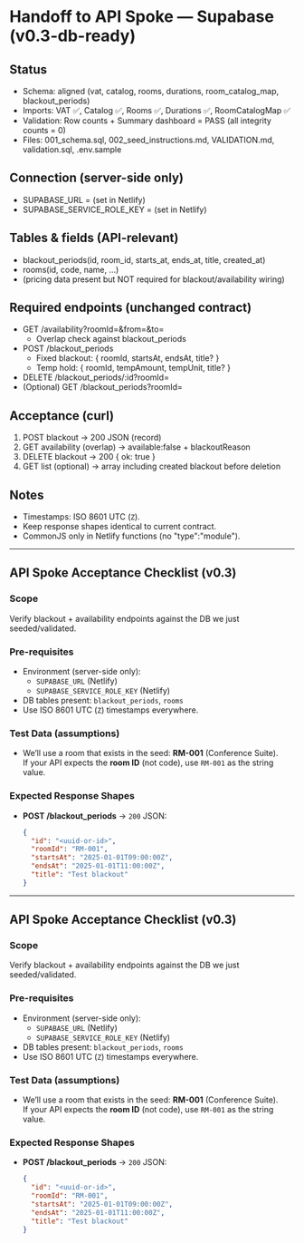 # Handoff to API Spoke — Supabase (v0.3-db-ready)

## Status
- Schema: aligned (vat, catalog, rooms, durations, room_catalog_map, blackout_periods)
- Imports: VAT ✅, Catalog ✅, Rooms ✅, Durations ✅, RoomCatalogMap ✅
- Validation: Row counts + Summary dashboard = PASS (all integrity counts = 0)
- Files: 001_schema.sql, 002_seed_instructions.md, VALIDATION.md, validation.sql, .env.sample

## Connection (server-side only)
- SUPABASE_URL = (set in Netlify)
- SUPABASE_SERVICE_ROLE_KEY = (set in Netlify)

## Tables & fields (API-relevant)
- blackout_periods(id, room_id, starts_at, ends_at, title, created_at)
- rooms(id, code, name, …)
- (pricing data present but NOT required for blackout/availability wiring)

## Required endpoints (unchanged contract)
- GET /availability?roomId=&from=&to=
  - Overlap check against blackout_periods
- POST /blackout_periods
  - Fixed blackout: { roomId, startsAt, endsAt, title? }
  - Temp hold: { roomId, tempAmount, tempUnit, title? }
- DELETE /blackout_periods/:id?roomId=
- (Optional) GET /blackout_periods?roomId=

## Acceptance (curl)
1) POST blackout → 200 JSON (record)
2) GET availability (overlap) → available:false + blackoutReason
3) DELETE blackout → 200 { ok: true }
4) GET list (optional) → array including created blackout before deletion

## Notes
- Timestamps: ISO 8601 UTC (`Z`).
- Keep response shapes identical to current contract.
- CommonJS only in Netlify functions (no "type":"module").

---

## API Spoke Acceptance Checklist (v0.3)

### Scope
Verify blackout + availability endpoints against the DB we just seeded/validated.

### Pre-requisites
- Environment (server-side only):
  - `SUPABASE_URL` (Netlify)
  - `SUPABASE_SERVICE_ROLE_KEY` (Netlify)
- DB tables present: `blackout_periods`, `rooms`
- Use ISO 8601 UTC (`Z`) timestamps everywhere.

### Test Data (assumptions)
- We’ll use a room that exists in the seed: **RM-001** (Conference Suite).  
  If your API expects the **room ID** (not code), use `RM-001` as the string value.

### Expected Response Shapes
- **POST /blackout_periods** → `200` JSON:
  ```json
  {
    "id": "<uuid-or-id>",
    "roomId": "RM-001",
    "startsAt": "2025-01-01T09:00:00Z",
    "endsAt": "2025-01-01T11:00:00Z",
    "title": "Test blackout"
  }
---

## API Spoke Acceptance Checklist (v0.3)

### Scope
Verify blackout + availability endpoints against the DB we just seeded/validated.

### Pre-requisites
- Environment (server-side only):
  - `SUPABASE_URL` (Netlify)
  - `SUPABASE_SERVICE_ROLE_KEY` (Netlify)
- DB tables present: `blackout_periods`, `rooms`
- Use ISO 8601 UTC (`Z`) timestamps everywhere.

### Test Data (assumptions)
- We’ll use a room that exists in the seed: **RM-001** (Conference Suite).  
  If your API expects the **room ID** (not code), use `RM-001` as the string value.

### Expected Response Shapes
- **POST /blackout_periods** → `200` JSON:
  ```json
  {
    "id": "<uuid-or-id>",
    "roomId": "RM-001",
    "startsAt": "2025-01-01T09:00:00Z",
    "endsAt": "2025-01-01T11:00:00Z",
    "title": "Test blackout"
  }
